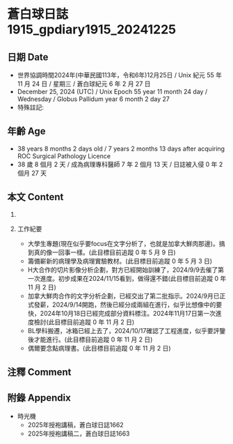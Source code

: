 [_metadata_:encoding]: - "utf-8"
[_metadata_:language]: - "zh-Hant-TW"
[_metadata_:fileformat]: - "markdown"
[_metadata_:MIME_type]: - "text/plain"
[_metadata_:markdown_version]: - "commonmark version 0.30"
[_metadata_:markdown_spec]: - "https://spec.commonmark.org/0.30/"

# 蒼白球日誌1915_gpdiary1915_20241225 #

## 日期 Date ##

* 世界協調時間2024年(中華民國113年，令和6年)12月25日 / Unix 紀元 55 年 11 月 24 日 / 星期三 / 蒼白球紀元 6 年 2 月 27 日
* December 25, 2024 (UTC) / Unix Epoch 55 year 11 month 24 day / Wednesday / Globus Pallidum year 6 month 2 day 27
* 特殊註記:

## 年齡 Age ##

* 38 years 8 months 2 days old / 7 years 2 months 13 days after acquiring ROC Surgical Pathology Licence
* 38 歲 8 個月 2 天 / 成為病理專科醫師 7 年 2 個月 13 天 / 日誌被入侵 0 年 2 個月 27 天

## 本文 Content ##

1. 

2. 工作紀要

    - 大學生專題(現在似乎要focus在文字分析了，也就是加拿大鮮肉那邊)。搞到真的像一回事一樣。(此目標目前追蹤 0 年 5 月 9 日)
    - 籌備嶄新的病理學及病理實驗教材。(此目標目前追蹤 0 年 5 月 3 日)
    - H大合作的切片影像分析企劃，對方已經開始訓練了，2024/9/9去催了第一次進度。初步成果在2024/11/15看到，做得還不錯(此目標目前追蹤 0 年 11 月 2 日)
    - 加拿大鮮肉合作的文字分析企劃，已經交出了第二批指示。2024/9月已正式發薪，2024/9/14開跑，然後已經分成兩組在進行，似乎比想像中的要快，2024年10月18日已經完成部分資料標注。2024年11月17日第一次進度檢討(此目標目前追蹤 0 年 11 月 2 日)
    - BL學科搬遷，冰箱已經上去了，2024/10/17確認了工程進度，似乎要評鑒後才能進行。(此目標目前追蹤 0 年 11 月 2 日)
    - 偶爾要念點病理書。(此目標目前追蹤 0 年 11 月 2 日)

## 注釋 Comment ##


## 附錄 Appendix ##

* 時光機
    - 2025年授袍講稿，蒼白球日誌1662
    - 2025年授袍講稿二，蒼白球日誌1663
